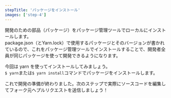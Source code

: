 ```yaml
---
stepTitle: 'パッケージをインストール'
images: ['step-4']
---
```


開発のための部品（パッケージ）をパッケージ管理ツールでローカルにインストールします。  
package.json（とYarn.lock）で使用するパッケージとそのバージョンが書かれているので、これをパッケージ管理ツールでインストールすることで、開発者全員が同じパッケージを使って開発できるようになります。

今回は yarn を使ってインストールしてみましょう。  
`$ yarn`または`$ yarn install`コマンドでパッケージをインストールします。

これで開発の準備が終わりました。次のステップで実際にソースコードを編集してフォーク元へプルリクエストを送信しましょう！